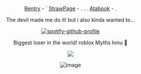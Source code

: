 <div align="center">
  

[Rentry](https://rentry.co/Buzzkillerz) - ` [StrawPage](https://starscreamr.straw.page/) - . . . [Atabook](https://sodakitzzz.atabook.org/) - . 

The devil made me do it! but i also kinda wanted to...

[![spotify-github-profile](https://spotify-github-profile.kittinanx.com/api/view?uid=31usv2agjy2dc2ibjpln5faphf7y&cover_image=true&theme=natemoo-re&show_offline=false&background_color=121212&interchange=false&profanity=false&bar_color=5a3a69&bar_color_cover=false)](https://github.com/kittinan/spotify-github-profile)


Biggest loser in the world! roblox Myths hmu :eyes: 

![](https://komarev.com/ghpvc/?username=HeavenPiercehim&+color=red&label=Iq)


![image](https://i.pinimg.com/736x/a1/68/ae/a168aef1f4dc00e77b9fc829afd21478.jpg) 
</div>

